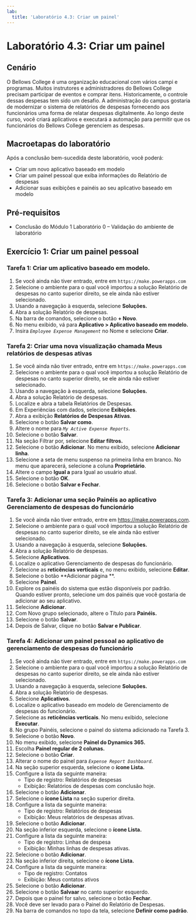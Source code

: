 ```yaml
---
lab:
  title: 'Laboratório 4.3: Criar um painel'
---
```


# Laboratório 4.3: Criar um painel 

## Cenário
O Bellows College é uma organização educacional com vários campi e programas. Muitos instrutores e administradores do Bellows College precisam participar de eventos e comprar itens. Historicamente, o controle dessas despesas tem sido um desafio.
A administração do campus gostaria de modernizar o sistema de relatórios de despesas fornecendo aos funcionários uma forma de relatar despesas digitalmente.
Ao longo deste curso, você criará aplicativos e executará a automação para permitir que os funcionários do Bellows College gerenciem as despesas.

## Macroetapas do laboratório
Após a conclusão bem-sucedida deste laboratório, você poderá:
- Criar um novo aplicativo baseado em modelo
- Criar um painel pessoal que exiba informações do Relatório de despesas
- Adicionar suas exibições e painéis ao seu aplicativo baseado em modelo

## Pré-requisitos
- Conclusão do Módulo 1 Laboratório 0 – Validação do ambiente de laboratório

## Exercício 1: Criar um painel pessoal

### Tarefa 1: Criar um aplicativo baseado em modelo.
1. Se você ainda não tiver entrado, entre em `https://make.powerapps.com`
2. Selecione o ambiente para o qual você importou a solução Relatório de despesas no canto superior direito, se ele ainda não estiver selecionado.
3. Usando a navegação à esquerda, selecione **Soluções.**
4. Abra a solução Relatório de despesas.
5. Na barra de comandos, selecione o botão **+ Novo**.
6. No menu exibido, vá para **Aplicativo > Aplicativo baseado em modelo.**
7. Insira *`Employee Expense Management`* no Nome e selecione **Criar**.

### Tarefa 2: Criar uma nova visualização chamada Meus relatórios de despesas ativas
1. Se você ainda não tiver entrado, entre em `https://make.powerapps.com`
2. Selecione o ambiente para o qual você importou a solução Relatório de despesas no canto superior direito, se ele ainda não estiver selecionado.
3. Usando a navegação à esquerda, selecione **Soluções.**
4. Abra a solução Relatório de despesas.
5. Localize e abra a tabela Relatórios de Despesas.
6. Em Experiências com dados, selecione **Exibições**.
7. Abra a exibição **Relatórios de Despesas Ativas**.
8. Selecione o botão **Salvar como**.
9. Altere o nome para *`My Active Expense Reports`*.
10. Selecione o botão **Salvar**.
11. Na seção Filtrar por, selecione **Editar filtros.**
12. Selecione o botão **Adicionar**. No menu exibido, selecione **Adicionar linha**.
13. Selecione a seta de menu suspenso na primeira linha em branco. No menu que aparecerá, selecione a coluna **Proprietário**.
14. Altere o campo **Igual a** para Igual ao usuário atual.
15. Selecione o botão **OK**.
16. Selecione o botão **Salvar e Fechar**.

### Tarefa 3: Adicionar uma seção Painéis ao aplicativo Gerenciamento de despesas do funcionário
1. Se você ainda não tiver entrado, entre em https://make.powerapps.com.
2. Selecione o ambiente para o qual você importou a solução Relatório de despesas no canto superior direito, se ele ainda não estiver selecionado.
3. Usando a navegação à esquerda, selecione **Soluções.**
4. Abra a solução Relatório de despesas.
5. Selecione **Aplicativos**.
6. Localize o aplicativo Gerenciamento de despesas do funcionário.
7. Selecione as **reticências verticais** e, no menu exibido, selecione **Editar**.
8. Selecione o botão **Adicionar página **.
9. Selecione **Painel**.
10. Explore os painéis do sistema que estão disponíveis por padrão. Quando estiver pronto, selecione um dos painéis que você gostaria de adicionar ao seu aplicativo.
11. Selecione **Adicionar**.
12. Com Novo grupo selecionado, altere o Título para **Painéis.**
13. Selecione o botão **Salvar**.
14. Depois de Salvar, clique no botão **Salvar e Publicar**.

### Tarefa 4: Adicionar um painel pessoal ao aplicativo de gerenciamento de despesas do funcionário
1. Se você ainda não tiver entrado, entre em `https://make.powerapps.com`
2. Selecione o ambiente para o qual você importou a solução Relatório de despesas no canto superior direito, se ele ainda não estiver selecionado.
3. Usando a navegação à esquerda, selecione **Soluções.**
4. Abra a solução Relatório de despesas.
5. Selecione **Aplicativos**.
6. Localize o aplicativo baseado em modelo de Gerenciamento de despesas do funcionário.
7. Selecione as **reticências verticais**. No menu exibido, selecione **Executar**.
8. No grupo Painéis, selecione o painel do sistema adicionado na Tarefa 3.
9. Selecione o botão **Novo**.
10. No menu exibido, selecione **Painel do Dynamics 365.**
11. Escolha **Painel regular de 2 colunas.**
12. Selecione o botão **Criar**.
13. Alterar o nome do painel para *`Expense Report Dashboard`*.
14. Na seção superior esquerda, selecione o **ícone Lista.**
15. Configure a lista da seguinte maneira:
    - Tipo de registro: Relatórios de despesas
    - Exibição: Relatórios de despesas com conclusão hoje.
16. Selecione o botão **Adicionar**.
17. Selecione o **ícone Lista** na seção superior direita.
18. Configure a lista da seguinte maneira:
    - Tipo de registro: Relatórios de despesas
    - Exibição: Meus relatórios de despesas ativas.
19. Selecione o botão **Adicionar**.
20. Na seção inferior esquerda, selecione o **ícone Lista.**
21. Configure a lista da seguinte maneira:
    - Tipo de registro: Linhas de despesa
    - Exibição: Minhas linhas de despesas ativas.
22. Selecione o botão **Adicionar**.
23. Na seção inferior direita, selecione o **ícone Lista.**
24. Configure a lista da seguinte maneira:
    - Tipo de registro: Contatos
    - Exibição: Meus contatos ativos
25. Selecione o botão **Adicionar**.
26. Selecione o botão **Salvaar** no canto superior esquerdo.
27. Depois que o painel for salvo, selecione o botão **Fechar**.
28. Você deve ser levado para o Painel do Relatório de Despesas.
29. Na barra de comandos no topo da tela, selecione **Definir como padrão**.
